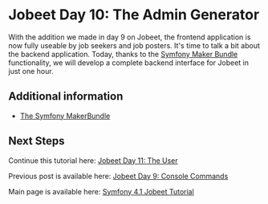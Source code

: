 # Jobeet Day 10: The Admin Generator

With the addition we made in day 9 on Jobeet, the frontend application is now fully useable by job seekers and job posters. It's time to talk a bit about the backend application.
Today, thanks to the [Symfony Maker Bundle][1] functionality, we will develop a complete backend interface for Jobeet in just one hour.

## Additional information
- [The Symfony MakerBundle][1]

## Next Steps

Continue this tutorial here: [Jobeet Day 11: The User](/days/day-11.md)

Previous post is available here: [Jobeet Day 9: Console Commands](/days/day-9.md)

Main page is available here: [Symfony 4.1 Jobeet Tutorial](/README.md)

[1]: https://symfony.com/doc/1.0/bundles/SymfonyMakerBundle/index.html
